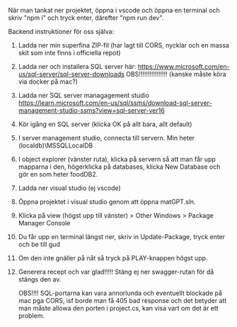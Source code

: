 När man tankat ner projektet, öppna i vscode och öppna en terminal och skriv "npm i" och tryck enter, därefter "npm run dev".

Backend instruktioner för oss själva:

1. Ladda ner min superfina ZIP-fil (har lagt till CORS, nycklar och en massa skit som inte finns i officiella repot)
1. Ladda ner och installera SQL server här: https://www.microsoft.com/en-us/sql-server/sql-server-downloads OBS!!!!!!!!!!!!!!!! (kanske måste köra via docker på mac?)
2. Ladda ner SQL server managagement studio https://learn.microsoft.com/en-us/sql/ssms/download-sql-server-management-studio-ssms?view=sql-server-ver16
3. Kör igång en SQL server (klicka OK på allt bara, allt default)
4. I server management studio, connecta till servern. Min heter (localdb)\MSSQLLocalDB
5. I object explorer (vänster ruta), klicka på servern så att man får upp mapparna i den, högerklicka på databases, klicka New Database och gör en som heter foodDB2.
6. Ladda ner visual studio (ej vscode)
7. Öppna projektet i visual studio genom att öppna matGPT.sln.
8. Klicka på view (högst upp till vänster) > Other Windows > Package Manager Console
9. Du får upp en terminal längst ner, skriv in Update-Package, tryck enter och be till gud
10. Om den inte gnäller på nåt så tryck på PLAY-knappen högst upp.
11. Generera recept och var glad!!!!! Stäng ej ner swagger-rutan för då stängs den av.

    OBS!!!! SQL-portarna kan vara annorlunda och eventuellt blockade på mac pga CORS, isf borde man få 405 bad response och det betyder att man måste allowa den porten i project.cs, kan visa vart om det är ett problem.
